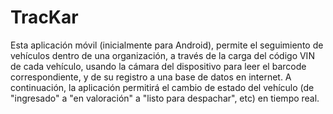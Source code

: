 TracKar
=======

Esta aplicación móvil (inicialmente para Android), permite el seguimiento de vehículos dentro de una organización, a través de la carga del código VIN de cada vehículo, usando la cámara del dispositivo para leer el barcode correspondiente, y de su registro a una base de datos en internet. A continuación, la aplicación permitirá el cambio de estado del vehículo (de "ingresado" a "en valoración" a "listo para despachar", etc) en tiempo real.
